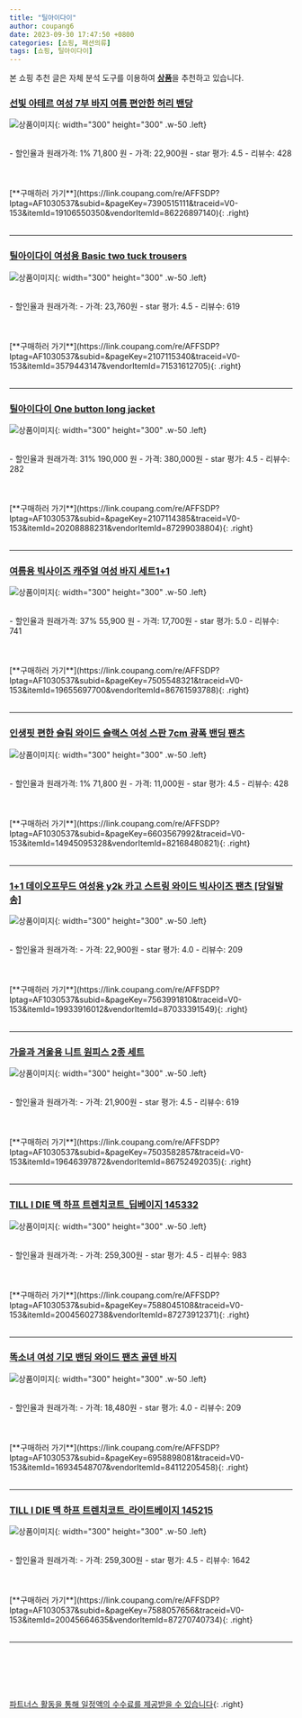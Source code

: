 ```yaml
---
title: "틸아이다이"
author: coupang6
date: 2023-09-30 17:47:50 +0800
categories: [쇼핑, 패션의류]
tags: [쇼핑, 틸아이다이]
---
```


본 쇼핑 추천 글은 자체 분석 도구를 이용하여 [**상품**](https://link.coupang.com/a/bao1ui)을 추천하고 있습니다.

### [선빛 아테르 여성 7부 바지 여름 편안한 허리 밴당](https://link.coupang.com/re/AFFSDP?lptag=AF1030537&subid=&pageKey=7390515111&traceid=V0-153&itemId=19106550350&vendorItemId=86226897140)

![상품이미지](https://thumbnail8.coupangcdn.com/thumbnails/remote/230x230ex/image/vendor_inventory/99ae/87b1d0ae2e12f53de52c7cc241dfa79e6bc821bf6d71c878513a56176db4.jpg){: width="300" height="300" .w-50 .left}


<br>
- 할인율과 원래가격: 1%  71,800   원
- 가격: 22,900원
- star 평가: 4.5
- 리뷰수: 428
<br>
<br>
<br>
<br>
[**구매하러 가기**](https://link.coupang.com/re/AFFSDP?lptag=AF1030537&subid=&pageKey=7390515111&traceid=V0-153&itemId=19106550350&vendorItemId=86226897140){: .right}
<br>
<br>

---

### [틸아이다이 여성용 Basic two tuck trousers](https://link.coupang.com/re/AFFSDP?lptag=AF1030537&subid=&pageKey=2107115340&traceid=V0-153&itemId=3579443147&vendorItemId=71531612705)

![상품이미지](https://thumbnail9.coupangcdn.com/thumbnails/remote/230x230ex/image/retail/images/2020/09/03/16/4/dc647971-070a-4853-9277-616c55699739.jpg){: width="300" height="300" .w-50 .left}


<br>
- 할인율과 원래가격: 
- 가격: 23,760원
- star 평가: 4.5
- 리뷰수: 619
<br>
<br>
<br>
<br>
[**구매하러 가기**](https://link.coupang.com/re/AFFSDP?lptag=AF1030537&subid=&pageKey=2107115340&traceid=V0-153&itemId=3579443147&vendorItemId=71531612705){: .right}
<br>
<br>

---

### [틸아이다이 One button long jacket](https://link.coupang.com/re/AFFSDP?lptag=AF1030537&subid=&pageKey=2107114385&traceid=V0-153&itemId=20208888231&vendorItemId=87299038804)

![상품이미지](https://thumbnail7.coupangcdn.com/thumbnails/remote/230x230ex/image/vendor_inventory/240f/5f210bf650f6acf40ee4d3276212df37f277f813a45b1a25a50193d140be.JPG){: width="300" height="300" .w-50 .left}


<br>
- 할인율과 원래가격: 31%  190,000   원
- 가격: 380,000원
- star 평가: 4.5
- 리뷰수: 282
<br>
<br>
<br>
<br>
[**구매하러 가기**](https://link.coupang.com/re/AFFSDP?lptag=AF1030537&subid=&pageKey=2107114385&traceid=V0-153&itemId=20208888231&vendorItemId=87299038804){: .right}
<br>
<br>

---

### [여름용 빅사이즈 캐주얼 여성 바지 세트1+1](https://link.coupang.com/re/AFFSDP?lptag=AF1030537&subid=&pageKey=7505548321&traceid=V0-153&itemId=19655697700&vendorItemId=86761593788)

![상품이미지](https://thumbnail8.coupangcdn.com/thumbnails/remote/230x230ex/image/vendor_inventory/5237/b900d8b9a452f21a34f4692ca35669423db6145250647a1f37f3555aea38.jpg){: width="300" height="300" .w-50 .left}


<br>
- 할인율과 원래가격: 37%  55,900   원
- 가격: 17,700원
- star 평가: 5.0
- 리뷰수: 741
<br>
<br>
<br>
<br>
[**구매하러 가기**](https://link.coupang.com/re/AFFSDP?lptag=AF1030537&subid=&pageKey=7505548321&traceid=V0-153&itemId=19655697700&vendorItemId=86761593788){: .right}
<br>
<br>

---

### [인생핏 편한 슬림 와이드 슬랙스 여성 스판 7cm 광폭 밴딩 팬츠](https://link.coupang.com/re/AFFSDP?lptag=AF1030537&subid=&pageKey=6603567992&traceid=V0-153&itemId=14945095328&vendorItemId=82168480821)

![상품이미지](https://thumbnail10.coupangcdn.com/thumbnails/remote/230x230ex/image/vendor_inventory/f90e/f27ccae7b2e43b5f91e718919730f97b414b68ad13616f2d92e5ed9eb08b.jpg){: width="300" height="300" .w-50 .left}


<br>
- 할인율과 원래가격: 1%  71,800   원
- 가격: 11,000원
- star 평가: 4.5
- 리뷰수: 428
<br>
<br>
<br>
<br>
[**구매하러 가기**](https://link.coupang.com/re/AFFSDP?lptag=AF1030537&subid=&pageKey=6603567992&traceid=V0-153&itemId=14945095328&vendorItemId=82168480821){: .right}
<br>
<br>

---

### [1+1 데이오프무드 여성용 y2k 카고 스트링 와이드 빅사이즈 팬츠 [당일발송]](https://link.coupang.com/re/AFFSDP?lptag=AF1030537&subid=&pageKey=7563991810&traceid=V0-153&itemId=19933916012&vendorItemId=87033391549)

![상품이미지](https://thumbnail7.coupangcdn.com/thumbnails/remote/230x230ex/image/vendor_inventory/0cfb/eab81233687ab330e61e77d2976f58c0b62d2a23e3b3e71f28ba92dadb95.jpg){: width="300" height="300" .w-50 .left}


<br>
- 할인율과 원래가격: 
- 가격: 22,900원
- star 평가: 4.0
- 리뷰수: 209
<br>
<br>
<br>
<br>
[**구매하러 가기**](https://link.coupang.com/re/AFFSDP?lptag=AF1030537&subid=&pageKey=7563991810&traceid=V0-153&itemId=19933916012&vendorItemId=87033391549){: .right}
<br>
<br>

---

### [가을과 겨울용 니트 원피스 2종 세트](https://link.coupang.com/re/AFFSDP?lptag=AF1030537&subid=&pageKey=7503582857&traceid=V0-153&itemId=19646397872&vendorItemId=86752492035)

![상품이미지](https://thumbnail7.coupangcdn.com/thumbnails/remote/230x230ex/image/vendor_inventory/81cf/dcad776bcb4daf8168cc09253c7c15bb0e76cdcc8bf6b18e6fbd55682f5a.jpg){: width="300" height="300" .w-50 .left}


<br>
- 할인율과 원래가격: 
- 가격: 21,900원
- star 평가: 4.5
- 리뷰수: 619
<br>
<br>
<br>
<br>
[**구매하러 가기**](https://link.coupang.com/re/AFFSDP?lptag=AF1030537&subid=&pageKey=7503582857&traceid=V0-153&itemId=19646397872&vendorItemId=86752492035){: .right}
<br>
<br>

---

### [TILL I DIE 맥 하프 트렌치코트_딥베이지 145332](https://link.coupang.com/re/AFFSDP?lptag=AF1030537&subid=&pageKey=7588045108&traceid=V0-153&itemId=20045602738&vendorItemId=87273912371)

![상품이미지](https://thumbnail9.coupangcdn.com/thumbnails/remote/230x230ex/image/vendor_inventory/69e4/eb7d12401085e1f60fd3ff7327ee46def807f10570a951a35f13be03a478.jpg){: width="300" height="300" .w-50 .left}


<br>
- 할인율과 원래가격: 
- 가격: 259,300원
- star 평가: 4.5
- 리뷰수: 983
<br>
<br>
<br>
<br>
[**구매하러 가기**](https://link.coupang.com/re/AFFSDP?lptag=AF1030537&subid=&pageKey=7588045108&traceid=V0-153&itemId=20045602738&vendorItemId=87273912371){: .right}
<br>
<br>

---

### [똑소녀 여성 기모 밴딩 와이드 팬츠 골덴 바지](https://link.coupang.com/re/AFFSDP?lptag=AF1030537&subid=&pageKey=6958898081&traceid=V0-153&itemId=16934548707&vendorItemId=84112205458)

![상품이미지](https://thumbnail6.coupangcdn.com/thumbnails/remote/230x230ex/image/vendor_inventory/9f8a/395dc71a69d8b854b8cb830b995d2ad1c5e61992b26b542f60610859b10e.jpg){: width="300" height="300" .w-50 .left}


<br>
- 할인율과 원래가격: 
- 가격: 18,480원
- star 평가: 4.0
- 리뷰수: 209
<br>
<br>
<br>
<br>
[**구매하러 가기**](https://link.coupang.com/re/AFFSDP?lptag=AF1030537&subid=&pageKey=6958898081&traceid=V0-153&itemId=16934548707&vendorItemId=84112205458){: .right}
<br>
<br>

---

### [TILL I DIE 맥 하프 트렌치코트_라이트베이지 145215](https://link.coupang.com/re/AFFSDP?lptag=AF1030537&subid=&pageKey=7588057656&traceid=V0-153&itemId=20045664635&vendorItemId=87270740734)

![상품이미지](https://thumbnail10.coupangcdn.com/thumbnails/remote/230x230ex/image/vendor_inventory/6403/949d0e6fd9b8b0733d8296dd59c73a302f8c50ec5049c224d02e948e9d4d.jpg){: width="300" height="300" .w-50 .left}


<br>
- 할인율과 원래가격: 
- 가격: 259,300원
- star 평가: 4.5
- 리뷰수: 1642
<br>
<br>
<br>
<br>
[**구매하러 가기**](https://link.coupang.com/re/AFFSDP?lptag=AF1030537&subid=&pageKey=7588057656&traceid=V0-153&itemId=20045664635&vendorItemId=87270740734){: .right}
<br>
<br>

---
<br><br><br><br><br> [파트너스 활동을 통해 일정액의 수수료를 제공받을 수 있습니다](https://link.coupang.com/a/bao1ui){: .right}